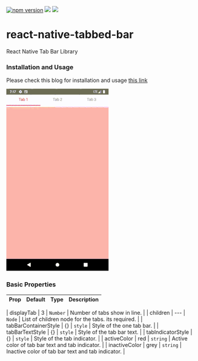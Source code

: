 <p align="left">
    <a href="https://www.npmjs.com/package/@logisticinfotech/react-native-tabbed-bar"><img alt="npm version" src="https://img.shields.io/badge/npm-v1.0.0-green.svg"></a>
    <a href="https://www.npmjs.com/package/@logisticinfotech/react-native-tabbed-bar"><img src="https://img.shields.io/badge/downloads-%3E1K-yellow.svg"></a>
    <a href="https://www.npmjs.com/package/@logisticinfotech/react-native-tabbed-bar"<><img src="https://img.shields.io/badge/license-MIT-orange.svg"></a>
</p>

# react-native-tabbed-bar
React Native Tab Bar Library


### Installation and Usage

Please check this blog for installation and usage [this link](https://www.logisticinfotech.com/blog/react-native-tabbed-bar-library/)

![](RNTabBar.gif)

### Basic Properties

| Prop | Default | Type | Description |
| ---- | ------- | ---- | ----------- |

| displayTab          | 3                       | `Number`                               | Number of tabs show in line.                                      |
| children               | ---                       | `Node`                               | List of children node for the tabs. its required.                                               |
| tabBarContainerStyle | {}                       | `style`                              | Style of the one tab bar.                                               |
| tabBarTextStyle      | {}                       | `style`                              | Style of the tab bar text.                                               |
| tabIndicatorStyle            | {}                       | `style`                              | Style of the tab indicator.                                              |
| activeColor                | red                         | `string`                             | Active color of tab bar text and tab indicator.                                              |
| inactiveColor              | grey                        | `string`                             | Inactive color of tab bar text and tab indicator.                                             |
